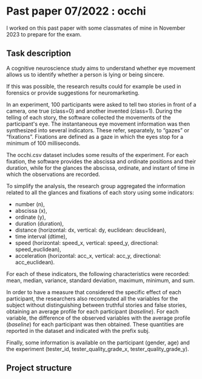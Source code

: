 # Past paper 07/2022 : occhi
I worked on this past paper with some classmates of mine in November 2023 to prepare for the exam.

## Task description
A cognitive neuroscience study aims to understand whether eye movement allows us to identify whether a person is lying or being sincere.

If this was possible, the research results could for example be used in forensics or provide suggestions for neuromarketing.

In an experiment, 100 participants were asked to tell two stories in front of a camera, one true (class=0) and another invented (class=1). During the telling of each story, the software collected the movements of the participant's eye. The instantaneous eye movement information was then synthesized into several indicators.
These refer, separately, to “gazes” or “fixations”.
Fixations are defined as a gaze in which the eyes stop for a minimum of 100 milliseconds.

The occhi.csv dataset includes some results of the experiment.
For each fixation, the software provides the abscissa and ordinate positions and their duration, while for the glances the abscissa, ordinate, and instant of time in which the observations are recorded.

To simplify the analysis, the research group aggregated the information related to all the glances and fixations of each story using some
indicators:
- number (n),
- abscissa (x),
- ordinate (y),
- duration (duration),
- distance (horizontal: dx, vertical: dy, euclidean: deuclidean),
- time interval (dtime),
- speed (horizontal: speed_x, vertical: speed_y, directional: speed_euclidean),
- acceleration (horizontal: acc_x, vertical: acc_y, directional: acc_euclidean).

For each of these indicators, the following characteristics were recorded: mean, median, variance, standard deviation, maximum, minimum, and sum.

In order to have a measure that considered the specific effect of each participant, the researchers also recomputed all the variables for the subject without distinguishing between truthful stories and false stories, obtaining an average profile for each participant (_baseline_).
For each variable, the difference of the observed variables with the average profile (_baseline_) for each participant was then obtained. These quantities are reported in the dataset and indicated with the prefix subj.

Finally, some information is available on the participant (gender, age) and the experiment (tester_id, tester_quality_grade_x, tester_quality_grade_y).

## Project structure






